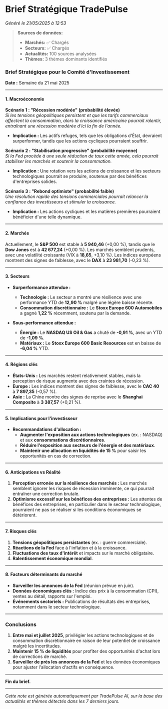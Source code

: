 # Brief Stratégique TradePulse

*Généré le 21/05/2025 à 12:53*

> **Sources de données:**
> - **Marchés:** ✅ Chargés
> - **Secteurs:** ✅ Chargés
> - **Actualités:** 100 sources analysées
> - **Thèmes:** 3 thèmes dominants identifiés

### Brief Stratégique pour le Comité d'Investissement

**Date :** Semaine du 21 mai 2025

---

#### 1. Macroéconomie

**Scénario 1 : "Récession modérée" (probabilité élevée)**  
*Si les tensions géopolitiques persistent et que les tarifs commerciaux affectent la consommation, alors la croissance américaine pourrait ralentir, entraînant une récession modérée d'ici la fin de l'année.*  
- **Implication :** Les actifs refuges, tels que les obligations d'État, devraient surperformer, tandis que les actions cycliques pourraient souffrir.

**Scénario 2 : "Stabilisation progressive" (probabilité moyenne)**  
*Si la Fed procède à une seule réduction de taux cette année, cela pourrait stabiliser les marchés et soutenir la consommation.*  
- **Implication :** Une rotation vers les actions de croissance et les secteurs technologiques pourrait se produire, soutenue par des bénéfices d'entreprises solides.

**Scénario 3 : "Rebond optimiste" (probabilité faible)**  
*Une résolution rapide des tensions commerciales pourrait relancer la confiance des investisseurs et stimuler la croissance.*  
- **Implication :** Les actions cycliques et les matières premières pourraient bénéficier d'une telle dynamique.

---

#### 2. Marchés

Actuellement, le **S&P 500** est stable à **5 940,46** (+0,00 %), tandis que le **Dow Jones** est à **42 677,24** (+0,00 %). Les marchés semblent prudents, avec une volatilité croissante (VIX à **18,65**, +3,10 %). Les indices européens montrent des signes de faiblesse, avec le **DAX** à **23 981,70** (-0,23 %).

---

#### 3. Secteurs

- **Surperformance attendue :**  
  - **Technologie :** Le secteur a montré une résilience avec une performance YTD de **12,90 %** malgré une légère baisse récente.
  - **Consommation discrétionnaire :** Le **Stoxx Europe 600 Automobiles** a gagné **1,22 %** récemment, soutenu par la demande.

- **Sous-performance attendue :**  
  - **Énergie :** Le **NASDAQ US Oil & Gas** a chuté de **-0,91 %**, avec un YTD de **-1,09 %**.
  - **Matériaux :** Le **Stoxx Europe 600 Basic Resources** est en baisse de **-6,04 %** YTD.

---

#### 4. Régions clés

- **États-Unis :** Les marchés restent relativement stables, mais la perception de risque augmente avec des craintes de récession.
- **Europe :** Les indices montrent des signes de faiblesse, avec le **CAC 40** à **7 897,35** (-0,57 %).
- **Asie :** La Chine montre des signes de reprise avec le **Shanghai Composite** à **3 387,57** (+0,21 %).

---

#### 5. Implications pour l'investisseur

- **Recommandations d'allocation :**  
  - **Augmenter l'exposition aux actions technologiques** (ex. : NASDAQ) et aux **consommations discrétionnaires**.
  - **Réduire l'exposition aux secteurs de l'énergie et des matériaux**.
  - **Maintenir une allocation en liquidités de 15 %** pour saisir les opportunités en cas de correction.

---

#### 6. Anticipations vs Réalité

1. **Perception erronée sur la résilience des marchés :** Les marchés semblent ignorer les risques de récession imminente, ce qui pourrait entraîner une correction brutale.
2. **Optimisme excessif sur les bénéfices des entreprises :** Les attentes de bénéfices des entreprises, en particulier dans le secteur technologique, pourraient ne pas se réaliser si les conditions économiques se détériorent.

---

#### 7. Risques clés

1. **Tensions géopolitiques persistantes** (ex. : guerre commerciale).
2. **Réactions de la Fed** face à l'inflation et à la croissance.
3. **Fluctuations des taux d'intérêt** et impacts sur le marché obligataire.
4. **Ralentissement économique mondial**.

---

#### 8. Facteurs déterminants du marché

- **Surveiller les annonces de la Fed** (réunion prévue en juin).
- **Données économiques clés :** Indice des prix à la consommation (CPI), ventes au détail, rapports sur l'emploi.
- **Événements sectoriels :** Publications de résultats des entreprises, notamment dans le secteur technologique.

---

### Conclusions

1. **Entre mai et juillet 2025**, privilégier les actions technologiques et de consommation discrétionnaire en raison de leur potentiel de croissance malgré les incertitudes.
2. **Maintenir 15 % de liquidités** pour profiter des opportunités d'achat lors de corrections de marché.
3. **Surveiller de près les annonces de la Fed** et les données économiques pour ajuster l'allocation d'actifs en conséquence.

--- 

**Fin du brief.**

---

*Cette note est générée automatiquement par TradePulse AI, sur la base des actualités et thèmes détectés dans les 7 derniers jours.*
